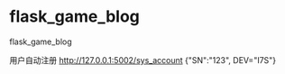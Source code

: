 # flask_game_blog
flask_game_blog

用户自动注册
http://127.0.0.1:5002/sys_account
{"SN":"123", DEV="I7S"}
